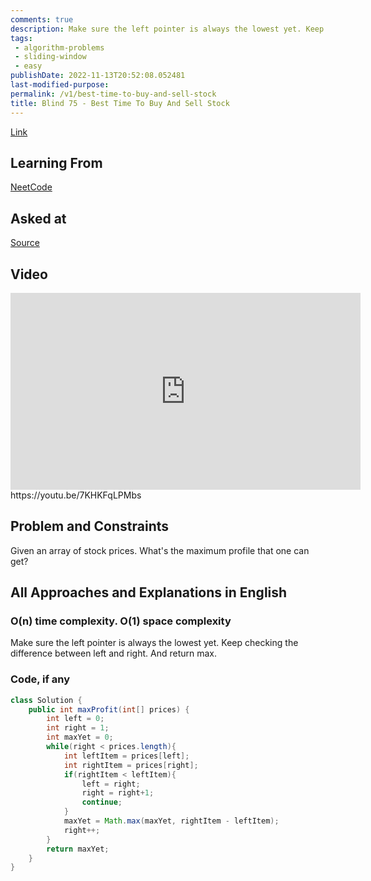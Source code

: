 ```yaml
---
comments: true
description: Make sure the left pointer is always the lowest yet. Keep checking the difference between left and right. And return max.
tags:
 - algorithm-problems
 - sliding-window
 - easy
publishDate: 2022-11-13T20:52:08.052481
last-modified-purpose:
permalink: /v1/best-time-to-buy-and-sell-stock
title: Blind 75 - Best Time To Buy And Sell Stock
---
```


[Link](https://leetcode.com/problems/best-time-to-buy-and-sell-stock/)

## Learning From

[NeetCode](https://neetcode.io/practice)

## Asked at

[Source](https://seanprashad.com/leetcode-patterns/)

## Video

<iframe width="560" height="315" src="https://www.youtube.com/embed/7KHKFqLPMbs" title="YouTube video player" frameborder="0" allow="accelerometer; autoplay; clipboard-write; encrypted-media; gyroscope; picture-in-picture" allowfullscreen></iframe>https://youtu.be/7KHKFqLPMbs

## Problem and Constraints

Given an array of stock prices. What's the maximum profile that one can get?

## All Approaches and Explanations in English

### O(n) time complexity. O(1) space complexity

Make sure the left pointer is always the lowest yet. Keep checking the difference between left and right. And return max.

### Code, if any

```java
class Solution {
    public int maxProfit(int[] prices) {
        int left = 0;
        int right = 1;
        int maxYet = 0;
        while(right < prices.length){
            int leftItem = prices[left];
            int rightItem = prices[right];
            if(rightItem < leftItem){
                left = right;
                right = right+1;
                continue;
            }
            maxYet = Math.max(maxYet, rightItem - leftItem);
            right++;
        }
        return maxYet;
    }
}
```